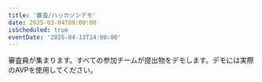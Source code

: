 ```yaml
---
title: '審査/ハッカソンデモ'
date: 2025-03-04T00:00:00
isScheduled: true
eventDate: '2025-04-13T14:00:00'
---
```


審査員が集まります。すべての参加チームが提出物をデモします。デモには実際のAVPを使用してください。
